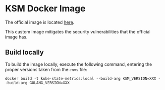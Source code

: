 # KSM Docker Image

The official image is located [here](https://github.com/kubernetes/kube-state-metrics/blob/master/Dockerfile).

This custom image mitigates the security vulnerabilities that the official image has.

## Build locally

To build the image locally, execute the following command, entering the proper versions taken from the `envs` file:
```
docker build -t kube-state-metrics:local --build-arg KSM_VERSION=XXX --build-arg GOLANG_VERSION=XXX
```
